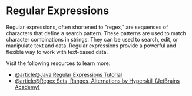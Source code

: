 # Regular Expressions

Regular expressions, often shortened to "regex," are sequences of characters that define a search pattern. These patterns are used to match character combinations in strings. They can be used to search, edit, or manipulate text and data. Regular expressions provide a powerful and flexible way to work with text-based data.

Visit the following resources to learn more:

- [@article@Java Regular Expressions Tutorial](https://jenkov.com/tutorials/java-regex/index.html)
- [@article@Regex Sets, Ranges, Alternations by Hyperskill (JetBrains Academy)](https://jenkov.com/tutorials/java-regex/index.html)
